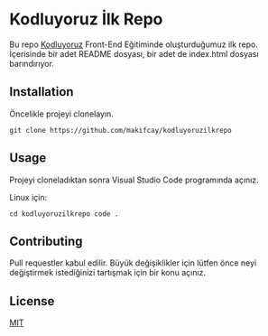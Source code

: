 # Kodluyoruz İlk Repo
Bu repo [Kodluyoruz](kodluyoruz.org) Front-End Eğitiminde oluşturduğumuz ilk repo. İçerisinde bir adet README dosyası, bir adet de index.html dosyası barındırıyor.

## Installation
Öncelikle projeyi clonelayın.

`
git clone https://github.com/makifcay/kodluyoruzilkrepo
`

## Usage
Projeyi cloneladıktan sonra Visual Studio Code programında açınız.

Linux için:

`
cd kodluyoruzilkrepo
code .
`

## Contributing

Pull requestler kabul edilir. Büyük değişiklikler için lütfen önce neyi değiştirmek istediğinizi tartışmak için bir konu açınız.

## License 

[MIT](https://www.mit.edu/~amini/LICENSE.md)